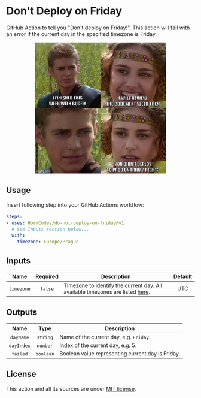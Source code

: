 # Don't Deploy on Friday

GitHub Action to tell you "Don't deploy on Friday!". This action will fail with an error if the current day in the specified timezone is Friday.

<p align="center">
    <img src="meme.jpg" alt="Meme" width="350"/>
</p>

## Usage

Insert following step into your GitHub Actions workflow:

```yaml
steps:
- uses: HormCodes/do-not-deploy-on-friday@v1
  # See Inputs section below...
  with:
    timezone: Europe/Prague
```

## Inputs

|  **Name**  | **Required** | **Description**                                                                                                                                                        | **Default** |
|:----------:|:------------:|------------------------------------------------------------------------------------------------------------------------------------------------------------------------|:-----------:|
| `timezone` |   `false`    | Timezone to identify the current day. All available timezones are listed [here](http://manpages.ubuntu.com/manpages/bionic/man3/DateTime::TimeZone::Catalog.3pm.html). |     UTC     |

## Outputs

|  **Name**  | **Type**  | **Description**                                   |
|:----------:|:---------:|---------------------------------------------------|
| `dayName`  | `string`  | Name of the current day, e.g. `Friday`.           |
| `dayIndex` | `number`  | Index of the current day, e.g. 5.                 |
|  `failed`  | `boolean` | Boolean value representing current day is Friday. |

## License

This action and all its sources are under [MIT license](LICENSE).
